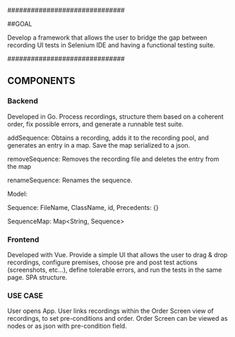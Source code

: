 ##############################

##GOAL

Develop a framework that allows the user to bridge the gap between recording UI tests in Selenium IDE and having a functional testing suite.

##############################

## COMPONENTS

### Backend

Developed in Go. Process recordings, structure them based on a coherent order, fix possible errors, and generate a runnable test suite.

addSequence:
    Obtains a recording, adds it to the recording pool, and generates an entry in a map. Save the map serialized to a json.

removeSequence:
    Removes the recording file and deletes the entry from the map

renameSequence:
    Renames the sequence.



Model:

Sequence: FileName, ClassName, id, Precedents: {}

SequenceMap: Map<String, Sequence>


### Frontend

Developed with Vue. Provide a simple UI that allows the user to drag & drop recordings, configure premises, choose pre and post test actions (screenshots, etc...), define tolerable errors, and run the tests in the same page. SPA structure.



### USE CASE

User opens App.
User links recordings within the Order Screen view of recordings, to set pre-conditions and order. 
Order Screen can be viewed as nodes or as json with pre-condition field.




